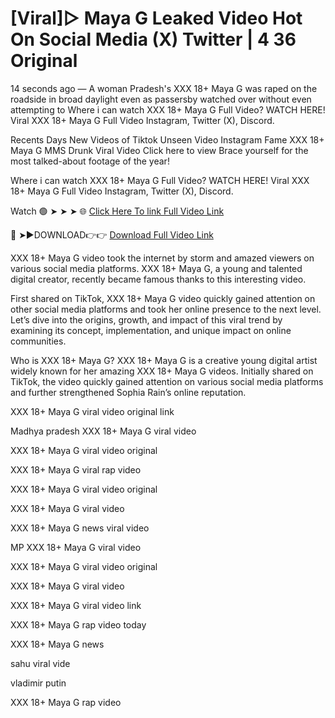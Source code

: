 # [Viral]▷ Maya G Leaked Video Hot On Social Media (X) Twitter | 4 36 Original

14 seconds ago — A woman Pradesh's XXX 18+ Maya G was raped on the roadside in broad daylight even as passersby watched over without even attempting to Where i can watch XXX 18+ Maya G Full Video? WATCH HERE! Viral XXX 18+ Maya G Full Video Instagram, Twitter (X), Discord.

Recents Days New Videos of Tiktok Unseen Video Instagram Fame XXX 18+ Maya G MMS Drunk Viral Video Click here to view Brace yourself for the most talked-about footage of the year!

Where i can watch XXX 18+ Maya G Full Video? WATCH HERE! Viral XXX 18+ Maya G Full Video Instagram, Twitter (X), Discord.

Watch 🟢 ➤ ➤ ➤ 🌐 [Click Here To link Full Video Link](https://dcerinews.today/uncategorized/maya-g-link-video-original/)

🔴 ➤►DOWNLOAD👉👉 [Download Full Video Link](https://dcerinews.today/uncategorized/maya-g-link-video-original/)


XXX 18+ Maya G video took the internet by storm and amazed viewers on various social media platforms. XXX 18+ Maya G, a young and talented digital creator, recently became famous thanks to this interesting video.

First shared on TikTok, XXX 18+ Maya G video quickly gained attention on other social media platforms and took her online presence to the next level. Let’s dive into the origins, growth, and impact of this viral trend by examining its concept, implementation, and unique impact on online communities.

Who is XXX 18+ Maya G? XXX 18+ Maya G is a creative young digital artist widely known for her amazing XXX 18+ Maya G videos. Initially shared on TikTok, the video quickly gained attention on various social media platforms and further strengthened Sophia Rain’s online reputation.

XXX 18+ Maya G viral video original link

Madhya pradesh XXX 18+ Maya G viral video

XXX 18+ Maya G viral video original

XXX 18+ Maya G viral rap video

XXX 18+ Maya G viral video original

XXX 18+ Maya G viral video

XXX 18+ Maya G news viral video

MP XXX 18+ Maya G viral video

XXX 18+ Maya G viral video original

XXX 18+ Maya G viral video

XXX 18+ Maya G viral video link

XXX 18+ Maya G rap video today

XXX 18+ Maya G news

sahu viral vide

vladimir putin

XXX 18+ Maya G rap video
